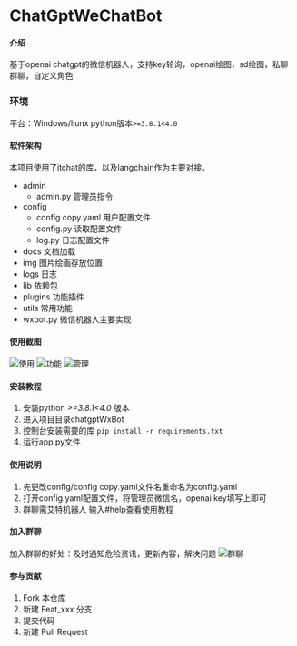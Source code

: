 # ChatGptWeChatBot

#### 介绍
基于openai chatgpt的微信机器人，支持key轮询，openai绘图，sd绘图，私聊群聊，自定义角色

### 环境
平台：Windows/liunx
python版本`>=3.8.1<4.0`

#### 软件架构
本项目使用了itchat的库，以及langchain作为主要对接。
- admin
    - admin.py 管理员指令
- config
    - config copy.yaml 用户配置文件
    - config.py 读取配置文件
    - log.py 日志配置文件
- docs 文档加载
- img 图片绘画存放位置
- logs 日志
- lib 依赖包
- plugins 功能插件
- utils 常用功能
- wxbot.py 微信机器人主要实现

#### 使用截图
![使用](img/%E4%BD%BF%E7%94%A8.jpg)
![功能](img/%E5%8A%9F%E8%83%BD.jpg)
![管理](img/%E7%AE%A1%E7%90%86.jpg)

#### 安装教程

1.  安装python *>=3.8.1<4.0* 版本
2.  进入项目目录chatgptWxBot
3.  控制台安装需要的库
    `pip install -r requirements.txt`
4.  运行app.py文件

#### 使用说明

1.  先更改config/config copy.yaml文件名重命名为config.yaml
2.  打开config.yaml配置文件，将管理员微信名，openai key填写上即可
3.  群聊需艾特机器人 输入#help查看使用教程

#### 加入群聊
加入群聊的好处：及时通知危险资讯，更新内容，解决问题
![群聊](img/ai.png)

#### 参与贡献

1.  Fork 本仓库
2.  新建 Feat_xxx 分支
3.  提交代码
4.  新建 Pull Request
